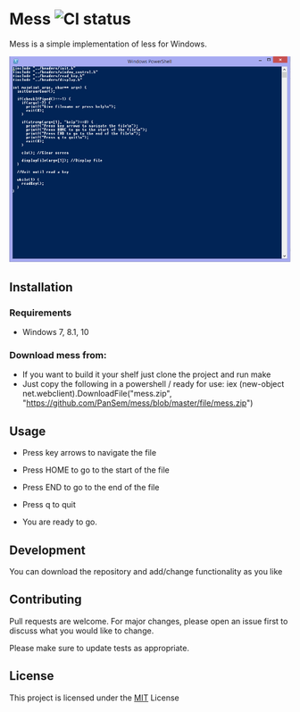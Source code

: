# Mess ![CI status](https://img.shields.io/badge/build-passing-brightgreen.svg)

Mess is a simple implementation of less for Windows.

![alt text](https://github.com/PanSem/mess/blob/master/ps.png)

## Installation

### Requirements
* Windows 7, 8.1, 10

### Download mess from:
* If you want to build it your shelf just clone the project and run make
* Just copy the following in a powershell / ready for use: iex (new-object net.webclient).DownloadFile("mess.zip", "https://github.com/PanSem/mess/blob/master/file/mess.zip")

## Usage

* Press key arrows to navigate the file
* Press HOME to go to the start of the file
* Press END to go to the end of the file
* Press q to quit

* You are ready to go.

## Development
You can download the repository and add/change functionality as you like

## Contributing
Pull requests are welcome. For major changes, please open an issue first to discuss what you would like to change.

Please make sure to update tests as appropriate.

## License
This project is licensed under the [MIT](https://choosealicense.com/licenses/mit/) License
